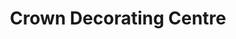 ---
title: "Crown Decorating Centre"
url: /edinburgh/crown-decorating-centre-seven-hills-business-park/
shop: Baumarkt
---
